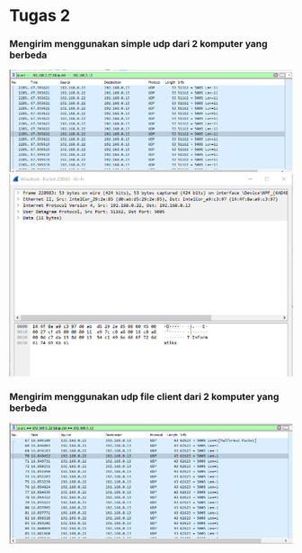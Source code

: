 # Tugas 2

### Mengirim menggunakan simple udp dari 2 komputer yang berbeda
![2A](images/2aFilter.png)
![2A](images/2aPacket.png)


### Mengirim menggunakan udp file client dari 2 komputer yang berbeda
![2B](images/2bFilter.png)
